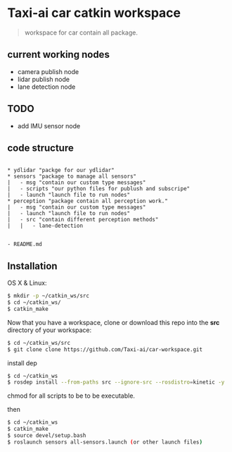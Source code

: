 # Taxi-ai car catkin workspace 
> workspace for car contain all package.

## current working nodes 

* camera publish node
* lidar publish node
*  lane detection node

## TODO
* add IMU sensor node

## code structure 
```

* ydlidar "packge for our ydlidar" 
* sensors "package to manage all sensors"
|   - msg "contain our custom type messages"
|   - scripts "our python files for publush and subscripe"
|   - launch "launch file to run nodes"
* perception "package contain all perception work."
|   - msg "contain our custom type messages"
|   - launch "launch file to run nodes"
|   - src "contain different perception methods"
|   |   - lane-detection


- README.md
```

## Installation

OS X & Linux:

```sh
$ mkdir -p ~/catkin_ws/src
$ cd ~/catkin_ws/
$ catkin_make
```
Now that you have a workspace, clone or download this repo into the **src** directory of your workspace:

```sh
$ cd ~/catkin_ws/src
$ git clone clone https://github.com/Taxi-ai/car-workspace.git
```
install dep

```sh
$ cd ~/catkin_ws
$ rosdep install --from-paths src --ignore-src --rosdistro=kinetic -y
```

chmod for all scripts to be to be executable.  

then 

```sh
$ cd ~/catkin_ws
$ catkin_make
$ source devel/setup.bash
$ roslaunch sensors all-sensors.launch (or other launch files)
```
